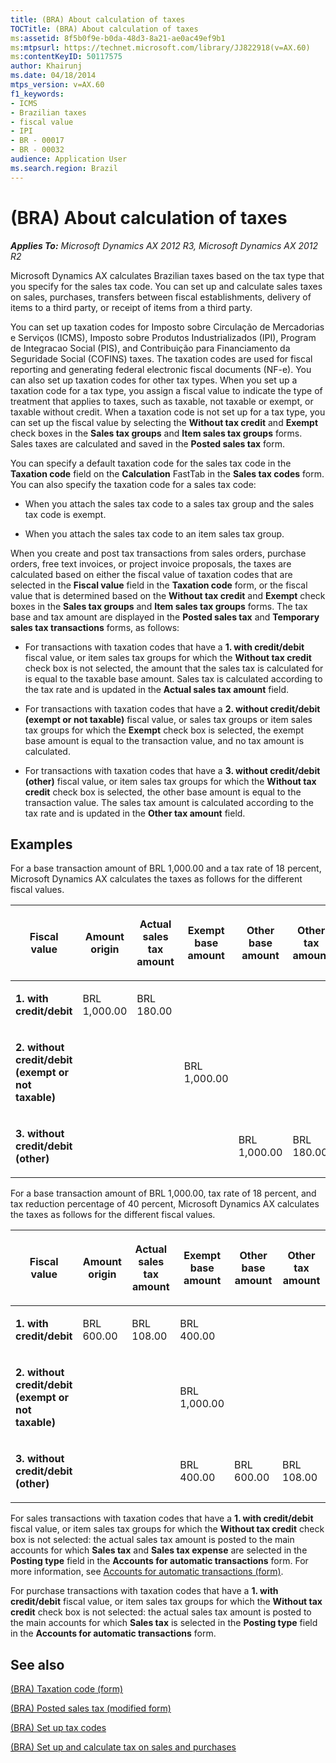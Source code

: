 ```yaml
---
title: (BRA) About calculation of taxes
TOCTitle: (BRA) About calculation of taxes
ms:assetid: 8f5b0f9e-b0da-48d3-8a21-ae0ac49ef9b1
ms:mtpsurl: https://technet.microsoft.com/library/JJ822918(v=AX.60)
ms:contentKeyID: 50117575
author: Khairunj
ms.date: 04/18/2014
mtps_version: v=AX.60
f1_keywords:
- ICMS
- Brazilian taxes
- fiscal value
- IPI
- BR - 00017
- BR - 00032
audience: Application User
ms.search.region: Brazil
---
```


# (BRA) About calculation of taxes 


_**Applies To:** Microsoft Dynamics AX 2012 R3, Microsoft Dynamics AX 2012 R2_

Microsoft Dynamics AX calculates Brazilian taxes based on the tax type that you specify for the sales tax code. You can set up and calculate sales taxes on sales, purchases, transfers between fiscal establishments, delivery of items to a third party, or receipt of items from a third party.

You can set up taxation codes for Imposto sobre Circulação de Mercadorias e Serviços (ICMS), Imposto sobre Produtos Industrializados (IPI), Program de Integracao Social (PIS), and Contribuição para Financiamento da Seguridade Social (COFINS) taxes. The taxation codes are used for fiscal reporting and generating federal electronic fiscal documents (NF-e). You can also set up taxation codes for other tax types. When you set up a taxation code for a tax type, you assign a fiscal value to indicate the type of treatment that applies to taxes, such as taxable, not taxable or exempt, or taxable without credit. When a taxation code is not set up for a tax type, you can set up the fiscal value by selecting the **Without tax credit** and **Exempt** check boxes in the **Sales tax groups** and **Item sales tax groups** forms. Sales taxes are calculated and saved in the **Posted sales tax** form.

You can specify a default taxation code for the sales tax code in the **Taxation code** field on the **Calculation** FastTab in the **Sales tax codes** form. You can also specify the taxation code for a sales tax code:

  - When you attach the sales tax code to a sales tax group and the sales tax code is exempt.

  - When you attach the sales tax code to an item sales tax group.

When you create and post tax transactions from sales orders, purchase orders, free text invoices, or project invoice proposals, the taxes are calculated based on either the fiscal value of taxation codes that are selected in the **Fiscal value** field in the **Taxation code** form, or the fiscal value that is determined based on the **Without tax credit** and **Exempt** check boxes in the **Sales tax groups** and **Item sales tax groups** forms. The tax base and tax amount are displayed in the **Posted sales tax** and **Temporary sales tax transactions** forms, as follows:

  - For transactions with taxation codes that have a **1. with credit/debit** fiscal value, or item sales tax groups for which the **Without tax credit** check box is not selected, the amount that the sales tax is calculated for is equal to the taxable base amount. Sales tax is calculated according to the tax rate and is updated in the **Actual sales tax amount** field.

  - For transactions with taxation codes that have a **2. without credit/debit (exempt or not taxable)** fiscal value, or sales tax groups or item sales tax groups for which the **Exempt** check box is selected, the exempt base amount is equal to the transaction value, and no tax amount is calculated.

  - For transactions with taxation codes that have a **3. without credit/debit (other)** fiscal value, or item sales tax groups for which the **Without tax credit** check box is selected, the other base amount is equal to the transaction value. The sales tax amount is calculated according to the tax rate and is updated in the **Other tax amount** field.

## Examples

For a base transaction amount of BRL 1,000.00 and a tax rate of 18 percent, Microsoft Dynamics AX calculates the taxes as follows for the different fiscal values.

<table style="width:100%;">
<colgroup>
<col style="width: 16%" />
<col style="width: 16%" />
<col style="width: 16%" />
<col style="width: 16%" />
<col style="width: 16%" />
<col style="width: 16%" />
</colgroup>
<thead>
<tr class="header">
<th><p><strong>Fiscal value</strong></p></th>
<th><p><strong>Amount origin</strong></p></th>
<th><p><strong>Actual sales tax amount</strong></p></th>
<th><p><strong>Exempt base amount</strong></p></th>
<th><p><strong>Other base amount</strong></p></th>
<th><p><strong>Other tax amount</strong></p></th>
</tr>
</thead>
<tbody>
<tr class="odd">
<td><p><strong>1. with credit/debit</strong></p></td>
<td><p>BRL 1,000.00</p></td>
<td><p>BRL 180.00</p></td>
<td><p></p></td>
<td><p></p></td>
<td><p></p></td>
</tr>
<tr class="even">
<td><p><strong>2. without credit/debit (exempt or not taxable)</strong></p></td>
<td><p></p></td>
<td><p></p></td>
<td><p>BRL 1,000.00</p></td>
<td><p></p></td>
<td><p></p></td>
</tr>
<tr class="odd">
<td><p><strong>3. without credit/debit (other)</strong></p></td>
<td><p></p></td>
<td><p></p></td>
<td><p></p></td>
<td><p>BRL 1,000.00</p></td>
<td><p>BRL 180.00</p></td>
</tr>
</tbody>
</table>


For a base transaction amount of BRL 1,000.00, tax rate of 18 percent, and tax reduction percentage of 40 percent, Microsoft Dynamics AX calculates the taxes as follows for the different fiscal values.

<table style="width:100%;">
<colgroup>
<col style="width: 16%" />
<col style="width: 16%" />
<col style="width: 16%" />
<col style="width: 16%" />
<col style="width: 16%" />
<col style="width: 16%" />
</colgroup>
<thead>
<tr class="header">
<th><p><strong>Fiscal value</strong></p></th>
<th><p><strong>Amount origin</strong></p></th>
<th><p><strong>Actual sales tax amount</strong></p></th>
<th><p><strong>Exempt base amount</strong></p></th>
<th><p><strong>Other base amount</strong></p></th>
<th><p><strong>Other tax amount</strong></p></th>
</tr>
</thead>
<tbody>
<tr class="odd">
<td><p><strong>1. with credit/debit</strong></p></td>
<td><p>BRL 600.00</p></td>
<td><p>BRL 108.00</p></td>
<td><p>BRL 400.00</p></td>
<td><p></p></td>
<td><p></p></td>
</tr>
<tr class="even">
<td><p><strong>2. without credit/debit (exempt or not taxable)</strong></p></td>
<td><p></p></td>
<td><p></p></td>
<td><p>BRL 1,000.00</p></td>
<td><p></p></td>
<td><p></p></td>
</tr>
<tr class="odd">
<td><p><strong>3. without credit/debit (other)</strong></p></td>
<td><p></p></td>
<td><p></p></td>
<td><p>BRL 400.00</p></td>
<td><p>BRL 600.00</p></td>
<td><p>BRL 108.00</p></td>
</tr>
</tbody>
</table>


For sales transactions with taxation codes that have a **1. with credit/debit** fiscal value, or item sales tax groups for which the **Without tax credit** check box is not selected: the actual sales tax amount is posted to the main accounts for which **Sales tax** and **Sales tax expense** are selected in the **Posting type** field in the **Accounts for automatic transactions** form. For more information, see [Accounts for automatic transactions (form)](https://technet.microsoft.com/library/aa548973\(v=ax.60\)).

For purchase transactions with taxation codes that have a **1. with credit/debit** fiscal value, or item sales tax groups for which the **Without tax credit** check box is not selected: the actual sales tax amount is posted to the main accounts for which **Sales tax** is selected in the **Posting type** field in the **Accounts for automatic transactions** form.

## See also

[(BRA) Taxation code (form)](https://technet.microsoft.com/library/jj682104\(v=ax.60\))

[(BRA) Posted sales tax (modified form)](https://technet.microsoft.com/library/jj710417\(v=ax.60\))

[(BRA) Set up tax codes](bra-set-up-tax-codes.md)

[(BRA) Set up and calculate tax on sales and purchases](bra-set-up-and-calculate-tax-on-sales-and-purchases.md)

  



